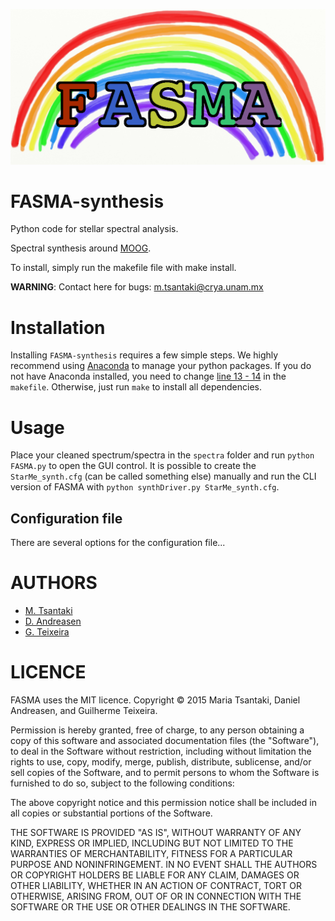 ![My image](https://github.com/MariaTsantaki/FASMA-synthesis/blob/master/img/running_icon.png)


# FASMA-synthesis
Python code for stellar spectral analysis.

Spectral synthesis around [MOOG](http://www.as.utexas.edu/~chris/moog.html).

To install, simply run the makefile file with make install. 

**WARNING**: Contact here for bugs: m.tsantaki@crya.unam.mx

# Installation
Installing `FASMA-synthesis` requires a few simple steps. We highly recommend
using [Anaconda](https://www.continuum.io/) to manage your python packages.
If you do not have Anaconda installed, you need to change [line 13 - 14](https://github.com/MariaTsantaki/FASMA-synthesis/blob/master/makefile#L13-L14) in the `makefile`. Otherwise, just run `make`
to install all dependencies.

# Usage
Place your cleaned spectrum/spectra in the `spectra` folder and run `python FASMA.py`
to open the GUI control. It is possible to create the `StarMe_synth.cfg` (can be
called something else) manually and run the CLI version of FASMA with 
`python synthDriver.py StarMe_synth.cfg`.

## Configuration file
There are several options for the configuration file...


# AUTHORS

   * [M. Tsantaki](https://github.com/MariaTsantaki)
   * [D. Andreasen](https://github.com/DanielAndreasen)
   * [G. Teixeira](https://github.com/gdcteixeira)

# LICENCE

FASMA uses the MIT licence.
Copyright © 2015 Maria Tsantaki, Daniel Andreasen, and Guilherme Teixeira.

Permission is hereby granted, free of charge, to any person obtaining
a copy of this software and associated documentation files (the "Software"),
to deal in the Software without restriction, including without limitation
the rights to use, copy, modify, merge, publish, distribute, sublicense,
and/or sell copies of the Software, and to permit persons to whom the
Software is furnished to do so, subject to the following conditions:

The above copyright notice and this permission notice shall be included
in all copies or substantial portions of the Software.

THE SOFTWARE IS PROVIDED "AS IS", WITHOUT WARRANTY OF ANY KIND,
EXPRESS OR IMPLIED, INCLUDING BUT NOT LIMITED TO THE WARRANTIES
OF MERCHANTABILITY, FITNESS FOR A PARTICULAR PURPOSE AND NONINFRINGEMENT.
IN NO EVENT SHALL THE AUTHORS OR COPYRIGHT HOLDERS BE LIABLE FOR ANY CLAIM,
DAMAGES OR OTHER LIABILITY, WHETHER IN AN ACTION OF CONTRACT,
TORT OR OTHERWISE, ARISING FROM, OUT OF OR IN CONNECTION WITH THE SOFTWARE
OR THE USE OR OTHER DEALINGS IN THE SOFTWARE.
